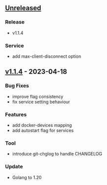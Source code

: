 <a name="unreleased"></a>
## [Unreleased]

### Release
- v1.1.4

### Service
- add max-client-disconnect option


<a name="v1.1.4"></a>
## [v1.1.4] - 2023-04-18
### Bug Fixes
- improve flag consistency
- fix service setting behaviour

### Features
- add docker-devices mapping
- add autostart flag for services

### Tool
- introduce git-chglog to handle CHANGELOG

### Update
- Golang to 1.20


[Unreleased]: https://github.com/squarescale/squarescale-cli/compare/v1.1.4...HEAD
[v1.1.4]: https://github.com/squarescale/squarescale-cli/compare/v1.1.3...v1.1.4
